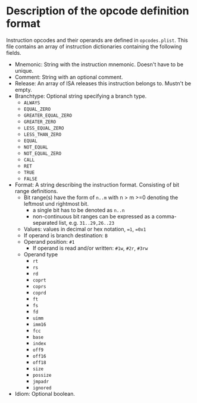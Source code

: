 # Description of the opcode definition format

Instruction opcodes and their operands are defined in `opcodes.plist`. This file contains an array of instruction dictionaries containing the following fields.

* Mnemonic: String with the instruction mnemonic. Doesn't have to be unique.
* Comment: String with an optional comment.
* Release: An array of ISA releases this instruction belongs to. Mustn't be empty.
* Branchtype: Optional string specifying a branch type.
    * `ALWAYS`
    * `EQUAL_ZERO`
    * `GREATER_EQUAL_ZERO`
    * `GREATER_ZERO`
    * `LESS_EQUAL_ZERO`
    * `LESS_THAN_ZERO`
    * `EQUAL`
    * `NOT_EQUAL`
    * `NOT_EQUAL_ZERO`
    * `CALL`
    * `RET`
    * `TRUE`
    * `FALSE`
* Format: A string describing the instruction format. Consisting of bit range definitions.
    * Bit range(s) have the form of `n..m` with n > m >=0 denoting the leftmost und rightmost bit.
        * a single bit has to be denoted as `n..n`
        * non-continuous bit ranges can be expressed as a comma-separated list, e.g. `31..29,26..23`
    * Values: values in decimal or hex notation, `=1`, `=0x1`
    * If operand is branch destination: `B`
    * Operand position: `#1`
        * If operand is read and/or written: `#1w`, `#2r`, `#3rw`
    * Operand type
        * `rt`
        * `rs`
        * `rd`
        * `coprt`
        * `coprs`
        * `coprd`
        * `ft`
        * `fs`
        * `fd`
        * `uimm`
        * `imm16`
        * `fcc`
        * `base`
        * `index`
        * `off9`
        * `off16`
        * `off18`
        * `size`
        * `possize`
        * `jmpadr`
        * `ignored`
* Idiom: Optional boolean.